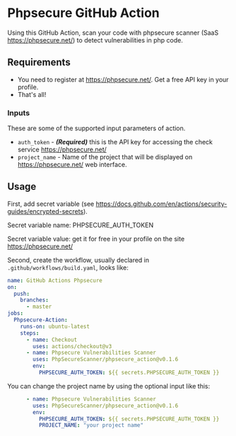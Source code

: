 # Phpsecure GitHub Action

Using this GitHub Action, scan your code with phpsecure scanner (SaaS https://phpsecure.net/) to detect vulnerabilities in php code.

## Requirements

* You need to register at https://phpsecure.net/. Get a free API key in your profile.
* That's all!

### Inputs

These are some of the supported input parameters of action.

- `auth_token` - **_(Required)_** this is the API key for accessing the check service https://phpsecure.net/
- `project_name` - Name of the project that will be displayed on https://phpsecure.net/ web interface.


## Usage

First, add secret variable (see https://docs.github.com/en/actions/security-guides/encrypted-secrets).

Secret variable name: PHPSECURE_AUTH_TOKEN

Secret variable value: get it for free in your profile on the site https://phpsecure.net/

Second, create the workflow, usually declared in `.github/workflows/build.yaml`, looks like:
```yaml
name: GitHub Actions Phpsecure
on:
  push:
    branches:
      - master
jobs:
  Phpsecure-Action:
    runs-on: ubuntu-latest
    steps:
      - name: Checkout
        uses: actions/checkout@v3
      - name: Phpsecure Vulnerabilities Scanner
        uses: PhpSecureScanner/phpsecure_action@v0.1.6
        env:
          PHPSECURE_AUTH_TOKEN: ${{ secrets.PHPSECURE_AUTH_TOKEN }}
```

You can change the project name by using the optional input like this:
```yaml
      - name: Phpsecure Vulnerabilities Scanner
        uses: PhpSecureScanner/phpsecure_action@v0.1.6
        env:
          PHPSECURE_AUTH_TOKEN: ${{ secrets.PHPSECURE_AUTH_TOKEN }}
          PROJECT_NAME: "your project name"
```